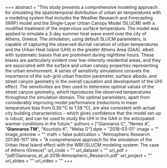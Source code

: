 +++
abstract = "This study presents a comprehensive modeling approach for simulating the spatiotemporal distribution of urban air temperatures with a modeling system that includes the Weather Research and Forecasting (WRF) model and the Single-Layer Urban Canopy Model (SLUCM) with a modified treatment of the impervious surface temperature. The model was applied to simulate a 3-day summer heat wave event over the city of Athens, Greece. The simulation, using default SLUCM parameters, is capable of capturing the observed diurnal variation of urban temperatures and the Urban Heat Island (UHI) in the greater Athens Area (GAA), albeit with systematic biases that are prominent during nighttime hours. These biases are particularly evident over low-intensity residential areas, and they are associated with the surface and urban canopy properties representing the urban environment. A series of sensitivity simulations unravels the importance of the sub-grid urban fraction parameter, surface albedo, and street canyon geometry in the overall causation and development of the UHI effect. The sensitivities are then used to determine optimal values of the street canyon geometry, which reproduces the observed temperatures throughout the simulation domain. The optimal parameters, apart from considerably improving model performance (reductions in mean temperature bias from 0.30 °C to 1.58 °C), are also consistent with actual city building characteristics – which gives confidence that the model set-up is robust, and can be used to study the UHI in the GAA in the anticipated warmer conditions in the future."
authors = ["Giannaros C", "Nenes A", "**Giannaros TM**",  "Kourtidis K", "Melas D"]
date = "2018-03-01"
image = ""
image_preview = ""
math = false
publication = "Atmospheric Research 201:86-101"
title = "A comprehensive approach for the simulation of the Urban Heat Island effect with the WRF/SLUCM modeling system: The case of Athens (Greece)"
url_code = ""
url_dataset = ""
url_pdf = "pdf/Giannaros_et_al-2018-Atmospheric_Research.pdf"
url_project = ""
url_slides = ""
url_video = ""
+++
